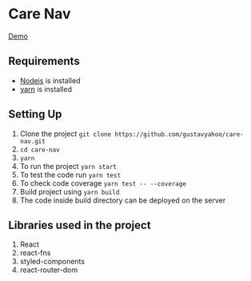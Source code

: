 # Care Nav
[Demo](https://github.com/gustavyahoo/care-nav)

## Requirements

* [Nodejs](https://nodejs.org/en/download/) is installed
* [yarn](https://yarnpkg.com/lang/en/docs/install/) is installed

## Setting Up

1. Clone the project `git clone https://github.com/gustavyahoo/care-nav.git`
2. `cd care-nav`
3. `yarn`
4. To run the project `yarn start`
5. To test the code run `yarn test`
6. To check code coverage `yarn test -- --coverage`
7. Build project using `yarn build`
8. The code inside build directory can be deployed on the server

## Libraries used in the project

1. React
2. react-fns
3. styled-components
4. react-router-dom
